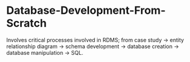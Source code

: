 # Database-Development-From-Scratch
Involves critical processes involved in RDMS; from case study -> entity relationship diagram -> schema development -> database creation -> database manipulation -> SQL.

